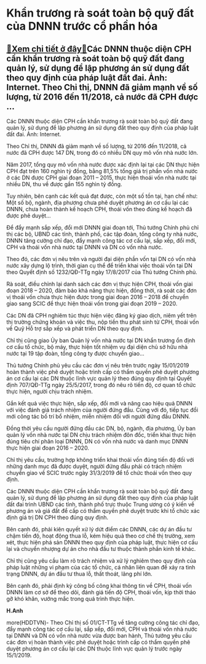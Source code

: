 Khẩn trương rà soát toàn bộ quỹ đất của DNNN trước cổ phần hóa
==============================================================

[:gift:Xem chi tiết ở đây:gift:](https://hddtvn.com/khan-truong-ra-soat-toan-bo-quy-dat-cua-dnnn-truoc-co-phan-hoa/)Các DNNN thuộc diện CPH cần khẩn trương rà soát toàn bộ quỹ đất đang quản lý, sử dụng để lập phương án sử dụng đất theo quy định của pháp luật đất đai. Ảnh: Internet. Theo Chỉ thị, DNNN đã giảm mạnh về số lượng, từ 2016 đến 11/2018, cả nước đã CPH được …
--------------------------------------------------------------------------------------------------------------------------------------------------------------------------------------------------------------------------------------------------------------







 






 Các DNNN thuộc diện CPH cần khẩn trương rà soát toàn bộ quỹ đất đang quản lý, sử dụng để lập phương án sử dụng đất theo quy định của pháp luật đất đai. Ảnh: Internet. 



Theo Chỉ thị, DNNN đã giảm mạnh về số lượng, từ 2016 đến 11/2018, cả nước đã CPH được 147 DN, trong đó có nhiều DN quy mô vốn nhà nước lớn. 


 Năm 2017, tổng quy mô vốn nhà nước được xác định lại tại các DN thực hiện CPH đạt trên 160 nghìn tỷ đồng, bằng 81,5% tổng giá trị phần vốn nhà nước ở các DN được CPH giai đoạn 2011 – 2015, thực hiện thoái vốn nhà nước tại nhiều DN, thu về được gần 155 nghìn tỷ đồng. 


 Tuy nhiên, bên cạnh các kết quả đạt được, còn một số tồn tại, hạn chế như: Một số bộ, ngành, địa phương chưa phê duyệt phương án cơ cấu lại các DNNN, chưa hoàn thành kế hoạch CPH, thoái vốn theo đúng kế hoạch đã được phê duyệt…


 Để đẩy mạnh sắp xếp, đổi mới DNNN giai đoạn tới, Thủ tướng Chính phủ chỉ thị các bộ, UBND các tỉnh, thành phố, các tập đoàn, tổng công ty nhà nước, DNNN tăng cường chỉ đạo, đẩy mạnh công tác cơ cấu lại, sắp xếp, đổi mới, CPH và thoái vốn nhà nước tại DNNN và DN có vốn nhà nước. 


 Theo đó, các đơn vị nêu trên và người đại diện phần vốn tại DN có vốn nhà nước xây dựng lộ trình, thời gian cụ thể để triển khai việc thoái vốn tại DN theo Quyết định số 1232/QĐ-TTg ngày 17/8/2017 của Thủ tướng Chính phủ. 


 Rà soát, điều chỉnh lại danh sách các đơn vị thực hiện CPH, thoái vốn giai đoạn 2018 – 2020, đảm bảo khả năng thực hiện, đồng thời, rà soát các đơn vị thoái vốn chưa thực hiện được trong giai đoạn 2016 – 2018 để chuyển giao sang SCIC để thực hiện thoái vốn trong giai đoạn 2019 – 2020.


 Các DN đã CPH nghiêm túc thực hiện việc đăng ký giao dịch, niêm yết trên thị trường chứng khoán và việc thu, nộp tiền thu phát sinh từ CPH, thoái vốn về Quỹ Hỗ trợ sắp xếp và phát triển DN theo quy định. 


 Chỉ thị cũng giao Ủy ban Quản lý vốn nhà nước tại DN khẩn trương ổn định cơ cấu tổ chức, bộ máy, thực hiện tốt nhiệm vụ đại diện chủ sở hữu nhà nước tại 19 tập đoàn, tổng công ty được chuyển giao…


 Thủ tướng Chính phủ yêu cầu các đơn vị nêu trên trước ngày 15/01/2019 hoàn thành việc phê duyệt hoặc trình cấp có thẩm quyền phê duyệt phương án cơ cấu lại các DN thuộc lĩnh vực quản lý theo đúng quy định tại Quyết định 707/QĐ-TTg ngày 25/5/2017, trong đó nêu rõ tiến độ, cơ quan tổ chức thực hiện, người chịu trách nhiệm. 


 Gắn kết quả việc thực hiện, sắp xếp, đổi mới và nâng cao hiệu quả DNNN với việc đánh giá trách nhiệm của người đứng đầu. Cùng với đó, tiếp tục đổi mới công tác bố trí bổ nhiệm, miễn nhiệm đối với người đứng đầu DNNN.


 Đồng thời yêu cầu người đứng đầu các DN, bộ, ngành, địa phương, Ủy ban quản lý vốn nhà nước tại DN chịu trách nhiệm đôn đốc, triển khai thực hiện đúng tiêu chí phân loại DNNN, DN có vốn nhà nước và danh mục DNNN thực hiện giai đoạn 2016 – 2020.


 Chỉ thị yêu cầu, trường hợp không triển khai thoái vốn đúng tiến độ đối với những danh mục đã được duyệt, người đứng đầu phải có trách nhiệm chuyển giao về SCIC trước ngày 31/3/2019 để tổ chức thoái vốn theo quy định.


 Các DNNN thuộc diện CPH cần khẩn trương rà soát toàn bộ quỹ đất đang quản lý, sử dụng để lập phương án sử dụng đất theo quy định của pháp luật đất đai trình UBND các tỉnh, thành phố trực thuộc Trung ương có ý kiến về phương án và giá đất để cấp có thẩm quyền phê duyệt trước khi tổ chức xác định giá trị DN CPH theo đúng quy định.


 Bên cạnh đó, phải kiên quyết xử lý dứt điểm các DNNN, các dự án đầu tư chậm tiến độ, hoạt động thua lỗ, kém hiệu quả theo cơ chế thị trường, xem xét, thực hiện phá sản DNNN theo quy định của pháp luật, thực hiện cơ cấu lại và chuyển nhượng dự án cho nhà đầu tư thuộc thành phần kinh tế khác.


 Chỉ thị cũng yêu cầu làm rõ trách nhiệm và xử lý nghiêm theo quy định của pháp luật những vi phạm của các tổ chức, cá nhân liên quan để xảy ra tình trạng DNNN, dự án đầu tư thua lỗ, thất thoát, lãng phí lớn. 


 Bên cạnh đó, phải định kỳ công bố công khai thông tin về CPH, thoái vốn DNNN làm cơ sở để theo dõi, đánh giá tiến độ CPH, thoái vốn, kịp thời tháo gỡ khó khăn, vướng mắc trong quá trình thực hiện.






**H.Anh**



more(HDDTVN)- Theo Chỉ thị số 01/CT-TTg về tăng cường công tác chỉ đạo, đẩy mạnh công tác cơ cấu lại, sắp xếp, đổi mới, CPH và thoái vốn nhà nước tại DNNN và DN có vốn nhà nước vừa được ban hành, Thủ tướng yêu cầu các đơn vị hoàn thành việc phê duyệt hoặc trình cấp có thẩm quyền phê duyệt phương án cơ cấu lại các DN thuộc lĩnh vực quản lý trước ngày 15/1/2019.

